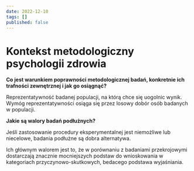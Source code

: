 ```yaml
---
date: 2022-12-10
tags: []
published: false
---
```

# Kontekst metodologiczny psychologii zdrowia

**Co jest warunkiem poprawności metodologicznej badań, konkretnie ich trafności zewnętrznej i jak go osiągnąć?**

Reprezentatywność badanej populacji, na którą chce się uogolnic wynik. Wymóg reprezentatywności osiąga się przez losowy dobór osób badanych w populacji.

**Jakie są walory badań podłużnych?**

Jeśli zastosowanie procedury eksperymentalnej jest niemożliwe lub niecelowe, badania podłużne są dobra alternatywa.

Ich głównym walorem jest to, że w porównaniu z badaniami przekrojowymi dostarczają znacznie mocniejszych podstaw do wnioskowania w kategoriach przyczynowo-skutkowych, bedacego podstawa wyjaśniania.